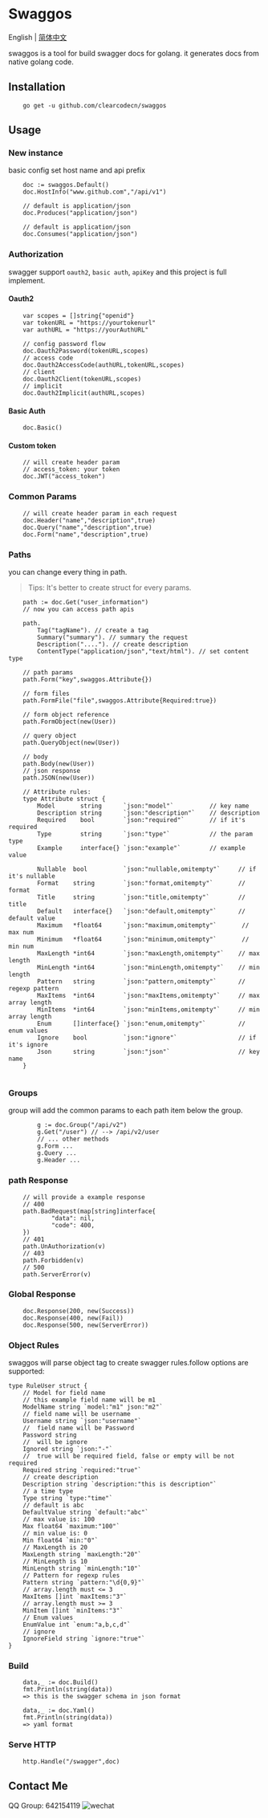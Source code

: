 # Swaggos 

English | [简体中文](./README_ZH.md)

swaggos is a tool for build swagger docs for golang. it generates docs from native golang code. 

## Installation
```
    go get -u github.com/clearcodecn/swaggos
```

## Usage

### New instance
basic config set host name and api prefix
``` 
    doc := swaggos.Default()
    doc.HostInfo("www.github.com","/api/v1")
    
    // default is application/json
    doc.Produces("application/json")
    
    // default is application/json
    doc.Consumes("application/json")
```

### Authorization
swagger support `oauth2`, `basic auth`, `apiKey` and this project is full implement.
#### Oauth2
```
    var scopes = []string{"openid"}
    var tokenURL = "https://yourtokenurl"
    var authURL = "https://yourAuthURL"

    // config password flow
    doc.Oauth2Password(tokenURL,scopes)
    // access code
    doc.Oauth2AccessCode(authURL,tokenURL,scopes)
    // client 
    doc.Oauth2Client(tokenURL,scopes)
    // implicit
    doc.Oauth2Implicit(authURL,scopes)
```
#### Basic Auth
```
    doc.Basic()
```
#### Custom token
```
    // will create header param
    // access_token: your token
    doc.JWT("access_token")
```

### Common Params 
```
    // will create header param in each request
    doc.Header("name","description",true)
    doc.Query("name","description",true)
    doc.Form("name","description",true)
```

### Paths
you can change every thing in path. 

> Tips: It's better to create struct for every params. 

```
    path := doc.Get("user_information")
    // now you can access path apis
    
    path.
        Tag("tagName"). // create a tag 
        Summary("summary"). // summary the request
        Description("...."). // create description
        ContentType("application/json","text/html"). // set content type

    // path params 
    path.Form("key",swaggos.Attribute{})
  
    // form files
    path.FormFile("file",swaggos.Attribute{Required:true})
    
    // form object reference
    path.FormObject(new(User))

    // query object
    path.QueryObject(new(User))
    
    // body
    path.Body(new(User))
    // json response
    path.JSON(new(User))

    // Attribute rules: 
    type Attribute struct {
    	Model       string      `json:"model"`          // key name
    	Description string      `json:"description"`    // description 
    	Required    bool        `json:"required"`       // if it's required 
    	Type        string      `json:"type"`           // the param type
    	Example     interface{} `json:"example"`        // example value
    
    	Nullable  bool          `json:"nullable,omitempty"`     // if it's nullable
    	Format    string        `json:"format,omitempty"`       // format 
    	Title     string        `json:"title,omitempty"`        // title 
    	Default   interface{}   `json:"default,omitempty"`      // default value
    	Maximum   *float64      `json:"maximum,omitempty"`       // max num
    	Minimum   *float64      `json:"minimum,omitempty"`       // min num
    	MaxLength *int64        `json:"maxLength,omitempty"`    // max length
    	MinLength *int64        `json:"minLength,omitempty"`    // min length
    	Pattern   string        `json:"pattern,omitempty"`      // regexp pattern
    	MaxItems  *int64        `json:"maxItems,omitempty"`     // max array length
    	MinItems  *int64        `json:"minItems,omitempty"`     // min array length
    	Enum      []interface{} `json:"enum,omitempty"`         // enum values
    	Ignore    bool          `json:"ignore"`                 // if it's ignore
    	Json      string        `json:"json"`                   // key name
    }


```

### Groups
group will add the common params to each path item below the group.
```
    	g := doc.Group("/api/v2")
    	g.Get("/user") // --> /api/v2/user
        // ... other methods
        g.Form ...
        g.Query ...
        g.Header ...
```

### path Response
```
    // will provide a example response
    // 400 
    path.BadRequest(map[string]interface{
            "data": nil,
            "code": 400,
    })
    // 401
    path.UnAuthorization(v)
    // 403
    path.Forbidden(v)
    // 500 
    path.ServerError(v)
```

### Global Response
```
    doc.Response(200, new(Success))
    doc.Response(400, new(Fail))
    doc.Response(500, new(ServerError))
```

###  Object Rules
 swaggos will parse object tag to create swagger rules.follow options are supported:

```
type RuleUser struct {
	// Model for field name
	// this example field name will be m1
	ModelName string `model:"m1" json:"m2"`
	// field name will be username
	Username string `json:"username"`
	//  field name will be Password
	Password string
	//  will be ignore
	Ignored string `json:"-"`
	//  true will be required field, false or empty will be not required
	Required string `required:"true"`
	// create description
	Description string `description:"this is description"`
	// a time type
	Type string `type:"time"`
	// default is abc
	DefaultValue string `default:"abc"`
	// max value is: 100
	Max float64 `maximum:"100"`
	// min value is: 0
	Min float64 `min:"0"`
	// MaxLength is 20
	MaxLength string `maxLength:"20"`
	// MinLength is 10
	MinLength string `minLength:"10"`
	// Pattern for regexp rules
	Pattern string `pattern:"\d{0,9}"`
	// array.length must <= 3
	MaxItems []int `maxItems:"3"`
	// array.length must >= 3
	MinItem []int `minItems:"3"`
	// Enum values
	EnumValue int `enum:"a,b,c,d"`
	// ignore
	IgnoreField string `ignore:"true"`
}
```
 

### Build
```
    data,_ := doc.Build()
    fmt.Println(string(data))
    => this is the swagger schema in json format

    data,_ := doc.Yaml()
    fmt.Println(string(data))
    => yaml format
```

### Serve HTTP
```
    http.Handle("/swagger",doc)
```


## Contact Me
QQ Group: 642154119 
![wechat](./images/wechat.png) 
